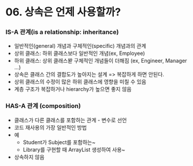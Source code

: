 # 06. 상속은 언제 사용할까?

### IS-A 관계(is a relationship: inheritance)
* 일반적인(general) 개념과 구체적인(specific) 개념과의 관계
* 상위 클래스: 하위 클래스보다 일반적인 개념(ex, Employee)
* 하위 클래스: 상위 클래스봗 구체적인 개념들이 더해짐 (ex, Engineer, Manager ...)
* 상속은 클래스 간의 결합도가 높아지는 설계 => 복잡하게 하면 안된다.
* 상위 클래스의 수정이 많은 하위 클래스에 영향을 미칠 수 있음
* 계층 구조가 복잡하거나 hierarchy가 높으면 좋지 않음

### HAS-A 관계 (composition)
* 클래스가 다른 클래스를 포함하는 관계 - 변수로 선언
* 코드 재사용의 가장 일반적인 방법
* 예
  * Student가 Subject를 포함하는~
  * Library를 구현할 때 ArrayList 생성하여 사용~
* 상속하지 않음